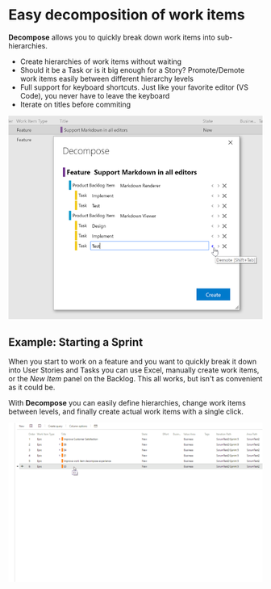 # Easy decomposition of work items #

**Decompose** allows you to quickly break down work items into sub-hierarchies. 

- Create hierarchies of work items without waiting
- Should it be a Task or is it big enough for a Story? Promote/Demote work items easily between different hierarchy levels
- Full support for keyboard shortcuts. Just like your favorite editor (VS Code), you never have to leave the keyboard
- Iterate on titles before commiting

![Overview](marketplace/overview.png)

## Example: Starting a Sprint ##
When you start to work on a feature and you want to quickly break it down into User Stories and Tasks you can use Excel, manually create work items, or the *New Item* panel on the Backlog. This all works, but isn't as convenient as it could be. 

With **Decompose** you can easily define hierarchies, change work items between levels, and finally create actual work items with a single click.   

![Breaking down of an Epic](marketplace/quick-decompose.gif)
